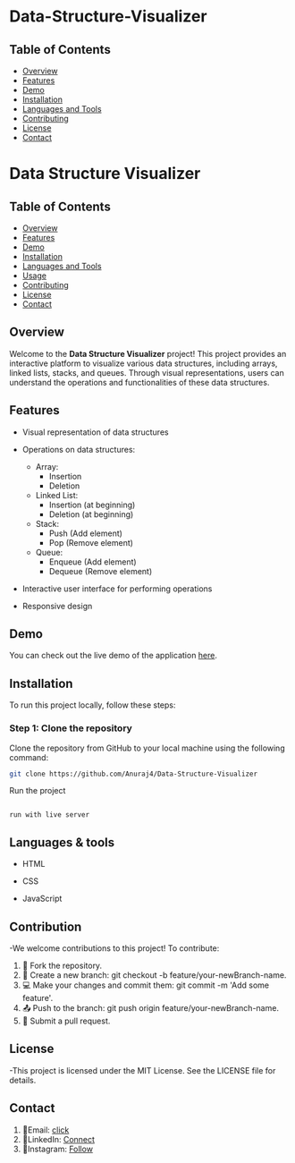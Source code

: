# Data-Structure-Visualizer

## Table of Contents

- [Overview](#overview)
- [Features](#features)
- [Demo](#demo)
- [Installation](#installation)
- [Languages and Tools](#Languages&tools)
- [Contributing](#Contribution)
- [License](#License)
- [Contact](#contact)


# Data Structure Visualizer

## Table of Contents

- [Overview](#overview)
- [Features](#features)
- [Demo](#demo)
- [Installation](#installation)
- [Languages and Tools](#languages-and-tools)
- [Usage](#usage)
- [Contributing](#contributing)
- [License](#license)
- [Contact](#contact)


## Overview

Welcome to the **Data Structure Visualizer** project! This project provides an interactive platform to visualize various data structures, including arrays, linked lists, stacks, and queues. Through visual representations, users can understand the operations and functionalities of these data structures.

## Features

- Visual representation of data structures
- Operations on data structures:
  - Array:
    - Insertion
    - Deletion
  - Linked List:
    - Insertion (at beginning)
    - Deletion (at beginning)
  - Stack:
    - Push (Add element)
    - Pop (Remove element)
  - Queue:
    - Enqueue (Add element)
    - Dequeue (Remove element)
      
- Interactive user interface for performing operations
- Responsive design


## Demo

You can check out the live demo of the application [here](http://your-demo-url.com).

## Installation

To run this project locally, follow these steps:

### Step 1: Clone the repository

Clone the repository from GitHub to your local machine using the following command:

```bash
git clone https://github.com/Anuraj4/Data-Structure-Visualizer

```
Run the project
```

run with live server

```

## Languages & tools

- HTML

- CSS

- JavaScript


## Contribution

-We welcome contributions to this project! To contribute:

1) 🍴 Fork the repository.
2) 🌿 Create a new branch: git checkout -b feature/your-newBranch-name.
3) 💻 Make your changes and commit them: git commit -m 'Add some feature'.
4) 📤 Push to the branch: git push origin feature/your-newBranch-name.
5) 🔁 Submit a pull request.

## License

-This project is licensed under the MIT License. See the LICENSE file for details.

## Contact

1) 📧Email: [click](anurajvenkatpurwar@gmail.com)
2) 💼LinkedIn: [Connect](https://www.linkedin.com/in/anuraj-venkatpurwar/)
3) 📸Instagram: [Follow](https://www.instagram.com/a_n_u_r_a_j_70/)





